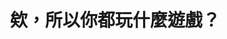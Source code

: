 ---
id: "105"
lang: zh-tw
description: 「台灣線上遊戲轉蛋法推動」連署案
propose_date: 2021-09-06
meeting_date: 2021-10-05
publish: "TRUE"
selected: "FALSE"
blog_selected: "FALSE"
thumbnail: https://img.youtube.com/vi/p0h5a7V1IqA/maxresdefault.jpg
cover: https://youtu.be/p0h5a7V1IqA
title: 欸，所以你都玩什麼遊戲？
introduction:
  content: >-
    根據市場調查公司 Newzoo 2017 年的調查，國人於該年度在網路連線遊戲的消費已經突破 10
    億美元，是該年度世界排名第十五名的網路連線遊戲消費大國，但網路使用人口卻是該排名前 20 名中最少的，可見國人對於網路遊戲消費之驚人。


    2017 年網友 YAMI 在公共政策網路參與平台提議「線上遊戲相關法規建置」催生「網路連線遊戲服務定型化契約應記載及不得記載事項」。


    隨著遊戲發展經營模式的演變，現今主流的網路遊戲經營模式以免費遊玩搭配商城機制為大宗，在逐漸成為主流市場的在手機遊戲更是如此，經濟部也在 2018 年修正時加入應載明機會中獎商品活動等相關警語；但在遊戲模式多樣化且快速發展的現在，玩家們在樂於課金享受、支持遊戲的同時，也同時希望能夠在課金時能夠預期大約需要花費多少金錢便能夠從虛擬轉蛋獲得虛擬寶物。


    今年 6 月網友 paul 提案「台灣線上遊戲轉蛋法推動」，這一次的討論，遊戲廠商與玩家對於標示機率一是多數都採支持立場，因此最終聚焦在討論如何針對虛擬轉蛋的商品資訊標示，試著找出遊戲廠商與玩家雙贏的方式。
  image: https://cm.pdis.nat.gov.tw/images/post/17VfynsB9gnU3qcWO23vbW5nLLZRQNkNW.jpg
color: red
join:
  type: 提
  title: 台灣線上遊戲轉蛋法推動
  link: https://join.gov.tw/idea/detail/ee5dd8b8-bdeb-4d5e-8315-bb0601169d68
  image: https://cm.pdis.nat.gov.tw/images/post/1LgkJiSSR4r2gUXL4geHdwE1-RsqNxVor.jpg
layout: post
departments:
  - 經濟部
tags:
  - 法規
  - 公私協力
embed:
  mind_map:
    links:
      - https://miro.com/app/live-embed/o9J_lxvdxws=/?moveToViewport=6197,1441,13926,7079
  proposer_slide:
    links:
      - https://issuu.com/pdis.tw/docs/1005_
  ministry_slide:
    links:
      - https://issuu.com/pdis.tw/docs/1005_5b376501598318
  host_slide:
    links:
      - https://issuu.com/pdis.tw/docs/105_-_
  transcript:
    links:
      - https://sayit.pdis.nat.gov.tw/2021-10-05-%E9%96%8B%E6%94%BE%E6%94%BF%E5%BA%9C%E7%AC%AC-105-%E6%AC%A1%E5%8D%94%E4%BD%9C%E6%9C%83%E8%AD%B0
---